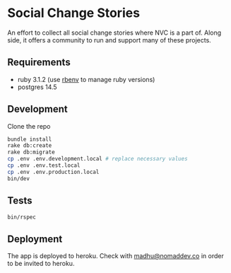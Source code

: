 # Social Change Stories

An effort to collect all social change stories where NVC is a part of. Along side, it offers a community to run and support many of these projects.

## Requirements

- ruby 3.1.2 (use [rbenv](https://github.com/rbenv/rbenv) to manage ruby versions)
- postgres 14.5

## Development

Clone the repo

```sh
bundle install
rake db:create
rake db:migrate
cp .env .env.development.local # replace necessary values
cp .env .env.test.local
cp .env .env.production.local
bin/dev
```

## Tests

```sh
bin/rspec
```

## Deployment

The app is deployed to heroku. Check with madhu@nomaddev.co in order to be invited to heroku.
